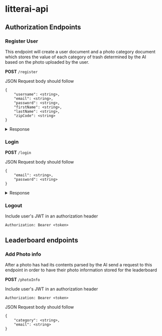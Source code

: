 # litterai-api

## Authorization Endpoints

### Register User

This endpoint will create a user document and a photo category document which stores the value of each category of trash determined by the AI based on the photo uploaded by the user.

**POST** `/register`

JSON Request body should follow

```
{
    "username": <string>,
    "email": <string>,
    "password": <string>,
    "firstName": <string>,
    "lastName": <string>,
    "zipCode": <string>
}
```

<details>
<summary>Response</summary>

```
{
    "userId": <string>,
    "username": <string>,
    "firstName": <string>,
    "lastName": <string>,
    "zipCode": <string>,
    "token": <string>
}
```

</details>

### Login

**POST** `/login`

JSON Request body should follow

```
{
	"email": <string>,
	"password": <string>
}
```

<details>
<summary>Response</summary>

```
{
    "username": <string>,
	"email": <string>,
	"firstName": <string>,
	"lastName": <string>,
	"zipCode": <string>,
	"token": <string>,
}
```

</details>

### Logout

Include user's JWT in an authorization header

`Authorization: Bearer <token>`

## Leaderboard endpoints

### Add Photo info

After a photo has had its contents parsed by the AI send a request to this endpoint in order to have their photo information stored for the leaderboard

**POST** `/photoInfo`

Include user's JWT in an authorization header

```
Authorization: Bearer <token>
```

JSON Request body should follow

```
{
    "category": <string>,
    "email": <string>
}
```
